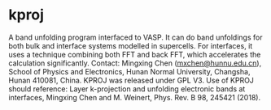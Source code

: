 # kproj
A band unfolding program interfaced to VASP. It can do band unfoldings for both bulk and interface systems modelled in supercells. For interfaces, it uses a technique combining both FFT and back FFT, which accelerates the calculation significantly. 
Contact: Mingxing Chen (mxchen@hunnu.edu.cn), School of Physics and Electronics, Hunan Normal University, Changsha, Hunan 410081, China.
KPROJ was released under GPL V3. Use of KPROJ should reference:
Layer k-projection and unfolding electronic bands at interfaces, Mingxing Chen and M. Weinert, Phys. Rev. B 98, 245421 (2018).
